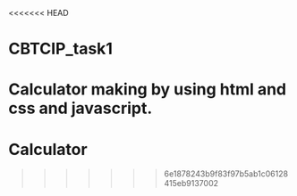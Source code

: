 <<<<<<< HEAD
# CBTCIP_task1
Calculator making by using html and css and javascript.
=======
# Calculator
>>>>>>> 6e1878243b9f83f97b5ab1c06128415eb9137002
